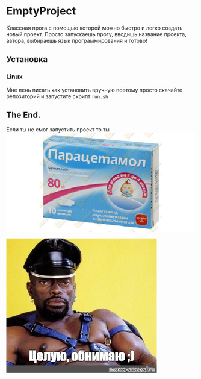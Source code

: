 # EmptyProject

Классная прога с помощью которой можно быстро и легко создать новый проект. Просто запускаешь прогу, вводишь название проекта, автора, выбираешь язык программирования и готово!

## Установка

### Linux

Мне лень писать как установить вручную поэтому просто скачайте репозиторий и запустите скрипт `run.sh`

## The End.

Если ты не смог запустить проект то ты ![парацетамол](https://github.com/denhateu/EmptyProject/blob/master/assets/img/paracetamol.png)

![Целую](https://github.com/denhateu/EmptyProject/blob/master/assets/img/celuyu.jpg)
